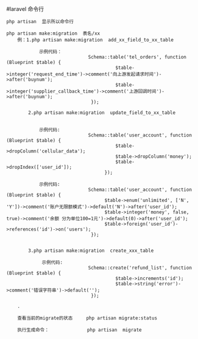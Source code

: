 #laravel  命令行

    php artisan  显示所以命令行
    
    php artisan make:migration  表名/xx
        例：1.php artisan make:migration  add_xx_field_to_xx_table
                
                示例代码：
                                  Schema::table('tel_orders', function (Blueprint $table) {
                                            $table->integer('request_end_time')->comment('向上游发起请求时间')->after('buynum');
                                            $table->integer('supplier_callback_time')->comment('上游回调时间')->after('buynum');
                                   });
        
            2.php artisan make:migration  update_field_to_xx_table
                    
                    
                示例代码:  
                                  Schema::table('user_account', function (Blueprint $table) {
                                            $table->dropColumn('cellular_data');
                                            $table->dropColumn('money');
                                            $table->dropIndex(['user_id']);
                                        });
                                        
                示例代码:
                                  Schema::table('user_account', function (Blueprint $table) {
                                        $table->enum('unlimited', ['N', 'Y'])->comment('账户无限额模式')->default('N')->after('user_id');
                                        $table->integer('money', false, true)->comment('余额 分为单位100=1元')->default(0)->after('user_id');
                                        $table->foreign('user_id')->references('id')->on('users');
                                   });
                
                        
            3.php artisan make:migration  create_xxx_table
                            
                 示例代码:           
                                  Schema::create('refund_list', function (Blueprint $table) {
                                            $table->increments('id');
                                            $table->string('error')->comment('错误字符串')->default('');
                                   });
            
        .
        
        查看当前的migrate的状态     php artisan migrate:status    
        
        执行生成命令：              php artisan  migrate


